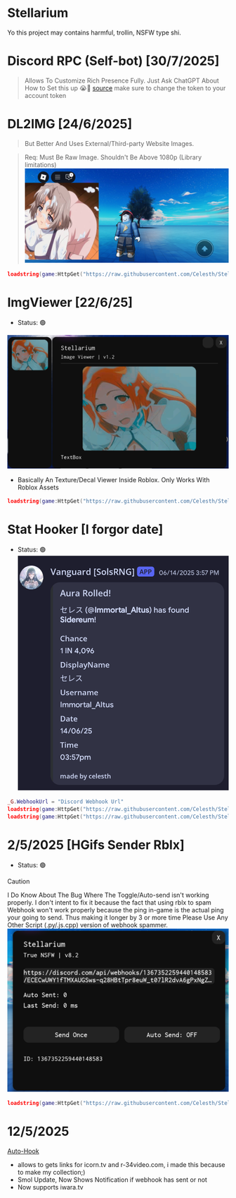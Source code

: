 # Stellarium
Yo this project may contains harmful, trollin, NSFW type shi.

# Discord RPC (Self-bot) [30/7/2025]
> Allows To Customize Rich Presence Fully.
> Just Ask ChatGPT About How to Set this up 😭🙏
[source](discord/discordRPC.js)
> make sure to change the token to your account token 

# DL2IMG [24/6/2025]
> But Better And Uses External/Third-party Website Images.

> Req: Must Be Raw Image.
> Shouldn't Be Above 1080p (Library limitations)
![teaser](https://raw.githubusercontent.com/Celesth/Stellarium/main/assets/Screenshot_2025-06-23-21-30-25-854_com.roblox.client.jpg)
```lua
loadstring(game:HttpGet("https://raw.githubusercontent.com/Celesth/Stellarium/main/roblox/Universal/DL2IMG/loader.luau"))()
```

# ImgViewer [22/6/25]
- Status: 🟢

![showcase](https://raw.githubusercontent.com/Celesth/Stellarium/main/assets/Screenshot_2025-06-22-16-38-31-896_com.roblox.client.png)

- Basically An Texture/Decal Viewer Inside Roblox. Only Works With Roblox Assets
```lua
loadstring(game:HttpGet("https://raw.githubusercontent.com/Celesth/Stellarium/main/roblox/Universal/ImgViewer.luau"))()
```


# Stat Hooker [I forgor date]
- Status: 🟢
![showcase-2](https://raw.githubusercontent.com/Celesth/Stellarium/main/assets/Screenshot_2025-06-22-18-03-59-933_app.revenge.png)
```lua
_G.WebhookUrl = "Discord Webhook Url"
loadstring(game:HttpGet("https://raw.githubusercontent.com/Celesth/Stellarium/main/roblox/SolsRNG/stathook.luau"))()
loadstring(game:HttpGet("https://raw.githubusercontent.com/Celesth/Stellarium/main/roblox/Utility/PlayerUtils.luau"))()
```

# 2/5/2025 [HGifs Sender Rblx]
- Status: 🟢
> [!CAUTION]
> I Do Know About The Bug Where The Toggle/Auto-send isn't working properly.
> I don't intent to fix it because the fact that using rblx to spam Webhook won't work properly because the ping in-game is the actual ping your going to send.
> Thus making it longer by 3 or more time
> Please Use Any Other Script (.py/.js.cpp) version of webhook spammer.
![showcase-3](https://raw.githubusercontent.com/Celesth/Stellarium/refs/heads/main/assets/Screenshot_2025-06-22-18-17-54-778_com.roblox.client.png)
```lua
loadstring(game:HttpGet("https://raw.githubusercontent.com/Celesth/Stellarium/main/roblox/discord/NSFW-Webhook.luau"))()
```

# 12/5/2025
[Auto-Hook](browser/auto-hook.js)
- allows to gets links for icorn.tv and r-34video.com, i made this because to make my collection;)
- Smol Update, Now Shows Notification if webhook has sent or not
- Now supports iwara.tv
